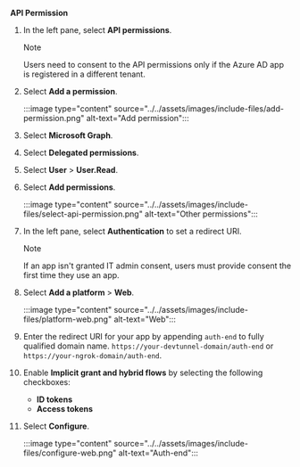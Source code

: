 **API Permission**

1. In the left pane, select **API permissions**. 

   > [!NOTE]
   > Users need to consent to the API permissions only if the Azure AD app is registered in a different tenant.

1. Select **Add a permission**.

   :::image type="content" source="../../assets/images/include-files/add-permission.png" alt-text="Add permission":::

1. Select **Microsoft Graph**.

1. Select **Delegated permissions**.

1. Select **User** > **User.Read**.

1. Select **Add permissions**.

   :::image type="content" source="../../assets/images/include-files/select-api-permission.png" alt-text="Other permissions":::

1. In the left pane, select **Authentication** to set a redirect URI. 

   > [!NOTE]
   > If an app isn't granted IT admin consent, users must provide consent the first time they use an app.
         
1. Select **Add a platform** > **Web**.

   :::image type="content" source="../../assets/images/include-files/platform-web.png" alt-text="Web":::

1. Enter the redirect URI for your app by appending `auth-end` to fully qualified domain name.
    `https://your-devtunnel-domain/auth-end` or `https://your-ngrok-domain/auth-end`.

1. Enable **Implicit grant and hybrid flows** by selecting the following checkboxes:
      * **ID tokens**
      * **Access tokens**

1. Select **Configure**.

   :::image type="content" source="../../assets/images/include-files/configure-web.png" alt-text="Auth-end":::
